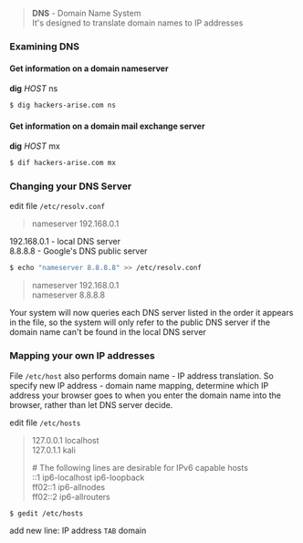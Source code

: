 > **DNS** - Domain Name System  
> It's designed to translate domain names to IP addresses

### Examining DNS

#### Get information on a domain nameserver

**dig** _HOST_ ns

```sh
$ dig hackers-arise.com ns
```

#### Get information on a domain mail exchange server

**dig** _HOST_ mx

```sh
$ dif hackers-arise.com mx
```

### Changing your DNS Server

edit file `/etc/resolv.conf`

> nameserver 192.168.0.1

192.168.0.1 - local DNS server  
8.8.8.8 - Google's DNS public server

```sh
$ echo "nameserver 8.8.8.8" >> /etc/resolv.conf
```

> nameserver 192.168.0.1  
> nameserver 8.8.8.8

Your system will now queries each DNS server listed in the order it appears in the file, so the system will only refer to the public DNS server if the domain name can't be found in the local DNS server

### Mapping your own IP addresses

File `/etc/host` also performs domain name - IP address translation. So specify new IP address - domain name mapping, determine which IP address your browser goes to when you enter the domain name into the browser, rather than let DNS server decide.

edit file `/etc/hosts`

> 127.0.0.1 localhost  
> 127.0.1.1 kali
>
> \# The following lines are desirable for IPv6 capable hosts  
> ::1 ip6-localhost ip6-loopback  
> ff02::1 ip6-allnodes  
> ff02::2 ip6-allrouters

```sh
$ gedit /etc/hosts
```

add new line: IP address `TAB` domain
